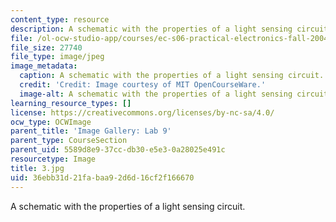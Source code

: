 ```yaml
---
content_type: resource
description: A schematic with the properties of a light sensing circuit.
file: /ol-ocw-studio-app/courses/ec-s06-practical-electronics-fall-2004/36ebb31d21fabaa92d6d16cf2f166670_3.jpg
file_size: 27740
file_type: image/jpeg
image_metadata:
  caption: A schematic with the properties of a light sensing circuit.
  credit: 'Credit: Image courtesy of MIT OpenCourseWare.'
  image-alt: A schematic with the properties of a light sensing circuit.
learning_resource_types: []
license: https://creativecommons.org/licenses/by-nc-sa/4.0/
ocw_type: OCWImage
parent_title: 'Image Gallery: Lab 9'
parent_type: CourseSection
parent_uid: 5589d8e9-37cc-db30-e5e3-0a28025e491c
resourcetype: Image
title: 3.jpg
uid: 36ebb31d-21fa-baa9-2d6d-16cf2f166670
---
```

A schematic with the properties of a light sensing circuit.